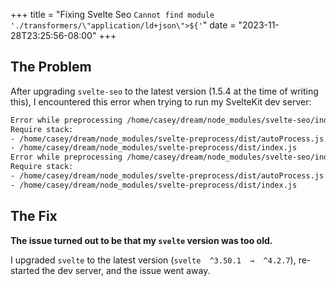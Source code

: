 +++
title = "Fixing Svelte Seo `Cannot find module './transformers/\"application/ld+json\">${'`"
date = "2023-11-28T23:25:56-08:00"
+++

## The Problem

After upgrading `svelte-seo` to the latest version (1.5.4 at the time of writing this), I encountered this error when trying to run my SvelteKit dev server:

```txt
Error while preprocessing /home/casey/dream/node_modules/svelte-seo/index.svelte - Cannot find module './transformers/"application/ld+json">${'
Require stack:
- /home/casey/dream/node_modules/svelte-preprocess/dist/autoProcess.js
- /home/casey/dream/node_modules/svelte-preprocess/dist/index.js
Error while preprocessing /home/casey/dream/node_modules/svelte-seo/index.svelte - Cannot find module './transformers/"application/ld+json">${'
Require stack:
- /home/casey/dream/node_modules/svelte-preprocess/dist/autoProcess.js
- /home/casey/dream/node_modules/svelte-preprocess/dist/index.js
```

## The Fix

**The issue turned out to be that my `svelte` version was too old.**

I upgraded `svelte` to the latest version (`svelte  ^3.50.1  →  ^4.2.7`), re-started the dev server, and the issue went away.
